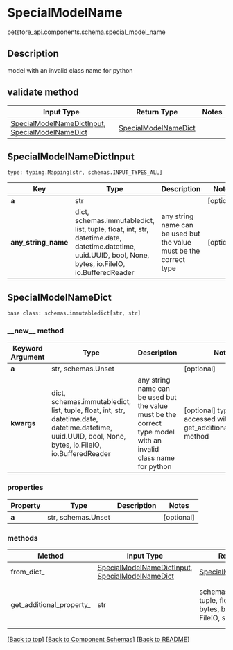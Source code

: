 # SpecialModelName
petstore_api.components.schema.special_model_name

## Description
model with an invalid class name for python

## validate method
Input Type | Return Type | Notes
------------ | ------------- | -------------
[SpecialModelNameDictInput](#specialmodelnamedictinput), [SpecialModelNameDict](#specialmodelnamedict) | [SpecialModelNameDict](#specialmodelnamedict) |

## SpecialModelNameDictInput
```
type: typing.Mapping[str, schemas.INPUT_TYPES_ALL]
```
Key | Type |  Description | Notes
------------ | ------------- | ------------- | -------------
**a** | str |  | [optional]
**any_string_name** | dict, schemas.immutabledict, list, tuple, float, int, str, datetime.date, datetime.datetime, uuid.UUID, bool, None, bytes, io.FileIO, io.BufferedReader | any string name can be used but the value must be the correct type | [optional]

## SpecialModelNameDict
```
base class: schemas.immutabledict[str, str]

```
### &lowbar;&lowbar;new&lowbar;&lowbar; method
Keyword Argument | Type | Description | Notes
---------------- | ---- | ----------- | -----
**a** | str, schemas.Unset |  | [optional]
**kwargs** | dict, schemas.immutabledict, list, tuple, float, int, str, datetime.date, datetime.datetime, uuid.UUID, bool, None, bytes, io.FileIO, io.BufferedReader | any string name can be used but the value must be the correct type model with an invalid class name for python | [optional] typed value is accessed with the get_additional_property_ method

### properties
Property | Type | Description | Notes
-------- | ---- | ----------- | -----
**a** | str, schemas.Unset |  | [optional]

### methods
Method | Input Type | Return Type | Notes
------ | ---------- | ----------- | ------
from_dict_ | [SpecialModelNameDictInput](#specialmodelnamedictinput), [SpecialModelNameDict](#specialmodelnamedict) | [SpecialModelNameDict](#specialmodelnamedict) | a constructor
get_additional_property_ | str | schemas.immutabledict, tuple, float, int, str, bytes, bool, None, FileIO, schemas.Unset | provides type safety for additional properties

[[Back to top]](#top) [[Back to Component Schemas]](../../../README.md#Component-Schemas) [[Back to README]](../../../README.md)
